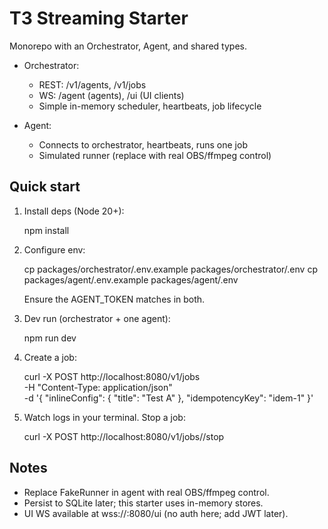 # T3 Streaming Starter

Monorepo with an Orchestrator, Agent, and shared types.

- Orchestrator:
  - REST: /v1/agents, /v1/jobs
  - WS: /agent (agents), /ui (UI clients)
  - Simple in-memory scheduler, heartbeats, job lifecycle

- Agent:
  - Connects to orchestrator, heartbeats, runs one job
  - Simulated runner (replace with real OBS/ffmpeg control)

## Quick start

1. Install deps (Node 20+):

   npm install

2. Configure env:

   cp packages/orchestrator/.env.example packages/orchestrator/.env
   cp packages/agent/.env.example packages/agent/.env

   Ensure the AGENT_TOKEN matches in both.

3. Dev run (orchestrator + one agent):

   npm run dev

4. Create a job:

   curl -X POST http://localhost:8080/v1/jobs \
   -H "Content-Type: application/json" \
   -d '{ "inlineConfig": { "title": "Test A" }, "idempotencyKey": "idem-1" }'

5. Watch logs in your terminal. Stop a job:

   curl -X POST http://localhost:8080/v1/jobs/<jobId>/stop

## Notes

- Replace FakeRunner in agent with real OBS/ffmpeg control.
- Persist to SQLite later; this starter uses in-memory stores.
- UI WS available at wss://<host>:8080/ui (no auth here; add JWT later).
